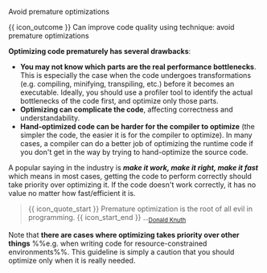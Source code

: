 <span id="title">Avoid premature optimizations</span>

<span id="prereqs"></span>

<span id="outcomes">{{ icon_outcome }} Can improve code quality using technique: avoid premature optimizations </span>

<div id="body">

**Optimizing code prematurely has several drawbacks**:
* **You may not know which parts are the real performance bottlenecks**. This is especially the case when the code undergoes transformations (e.g. compiling, minifying, transpiling, etc.) before it becomes an executable. Ideally, you should use a profiler tool to identify the actual bottlenecks of the code first, and optimize only those parts.
* **Optimizing can complicate the code**, affecting correctness and understandability.
* **Hand-optimized code can be harder for the compiler to optimize** (the simpler the code, the easier it is for the compiler to optimize). In many cases, a compiler can do a better job of optimizing the runtime code if you don't get in the way by trying to hand-optimize the source code.

A popular saying in the industry is **_make it work, make it right, make it fast_** which means in most cases, getting the code to perform correctly should take priority over optimizing it. If the code doesn't work correctly, it has no value no matter how fast/efficient it is.

> {{ icon_quote_start }} Premature optimization is the root of all evil in programming. {{ icon_start_end }} <sub>--[Donald Knuth](https://en.wikipedia.org/wiki/Donald_Knuth)</sub>

Note that **there are cases where optimizing takes priority over other things** %%e.g. when writing code for resource-constrained environments%%. This guideline is simply a caution that you should optimize only when it is really needed.

</div>

<div id="extras">
</div>
